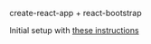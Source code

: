 create-react-app + react-bootstrap

Initial setup with [these instructions](https://github.com/facebookincubator/create-react-app/blob/master/packages/react-scripts/template/README.md#adding-bootstrap)
